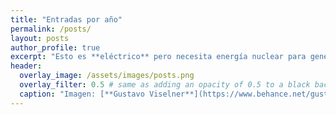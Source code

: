 ```yaml
---
title: "Entradas por año"
permalink: /posts/
layout: posts
author_profile: true
excerpt: "Esto es **eléctrico** pero necesita energía nuclear para generar la electricidad requerida [...]"
header:
  overlay_image: /assets/images/posts.png
  overlay_filter: 0.5 # same as adding an opacity of 0.5 to a black background
  caption: "Imagen: [**Gustavo Viselner**](https://www.behance.net/gustavo_v)"
---
```

